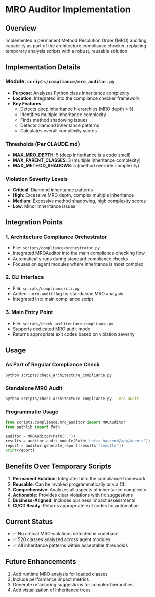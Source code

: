 # MRO Auditor Implementation

## Overview
Implemented a permanent Method Resolution Order (MRO) auditing capability as part of the architecture compliance checker, replacing temporary analysis scripts with a robust, reusable solution.

## Implementation Details

### Module: `scripts/compliance/mro_auditor.py`
- **Purpose**: Analyzes Python class inheritance complexity
- **Location**: Integrated into the compliance checker framework
- **Key Features**:
  - Detects deep inheritance hierarchies (MRO depth > 5)
  - Identifies multiple inheritance complexity
  - Finds method shadowing issues
  - Detects diamond inheritance patterns
  - Calculates overall complexity scores

### Thresholds (Per CLAUDE.md)
- **MAX_MRO_DEPTH**: 5 (deep inheritance is a code smell)
- **MAX_PARENT_CLASSES**: 3 (multiple inheritance complexity)
- **MAX_METHOD_SHADOWS**: 5 (method override complexity)

### Violation Severity Levels
- **Critical**: Diamond inheritance patterns
- **High**: Excessive MRO depth, complex multiple inheritance
- **Medium**: Excessive method shadowing, high complexity scores
- **Low**: Minor inheritance issues

## Integration Points

### 1. Architecture Compliance Orchestrator
- File: `scripts/compliance/orchestrator.py`
- Integrated MROAuditor into the main compliance checking flow
- Automatically runs during standard compliance checks
- Focuses on agent modules where inheritance is most complex

### 2. CLI Interface
- File: `scripts/compliance/cli.py`
- Added `--mro-audit` flag for standalone MRO analysis
- Integrated into main compliance script

### 3. Main Entry Point
- File: `scripts/check_architecture_compliance.py`
- Supports dedicated MRO audit mode
- Returns appropriate exit codes based on violation severity

## Usage

### As Part of Regular Compliance Check
```bash
python scripts/check_architecture_compliance.py
```

### Standalone MRO Audit
```bash
python scripts/check_architecture_compliance.py --mro-audit
```

### Programmatic Usage
```python
from scripts.compliance.mro_auditor import MROAuditor
from pathlib import Path

auditor = MROAuditor(Path('.'))
results = auditor.audit_module(Path('netra_backend/app/agents'))
report = auditor.generate_report(results["results"])
print(report)
```

## Benefits Over Temporary Scripts

1. **Permanent Solution**: Integrated into the compliance framework
2. **Reusable**: Can be invoked programmatically or via CLI
3. **Comprehensive**: Analyzes all aspects of inheritance complexity
4. **Actionable**: Provides clear violations with fix suggestions
5. **Business-Aligned**: Includes business impact assessments
6. **CI/CD Ready**: Returns appropriate exit codes for automation

## Current Status
- ✅ No critical MRO violations detected in codebase
- ✅ 520 classes analyzed across agent modules
- ✅ All inheritance patterns within acceptable thresholds

## Future Enhancements
1. Add runtime MRO analysis for loaded classes
2. Include performance impact metrics
3. Generate refactoring suggestions for complex hierarchies
4. Add visualization of inheritance trees